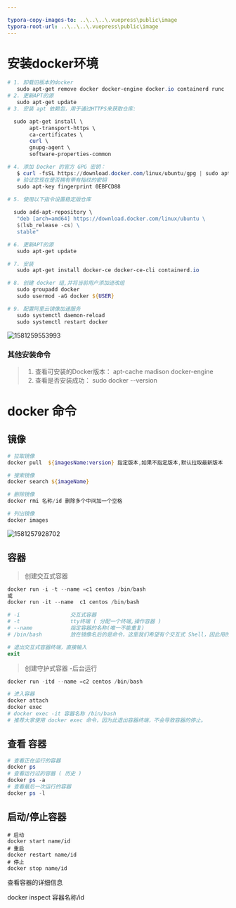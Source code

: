 ```yaml
---

typora-copy-images-to: ..\..\..\.vuepress\public\image
typora-root-url: ..\..\..\.vuepress\public\image
---
```


# 安装docker环境

```powershell
# 1. 卸载旧版本的docker
   sudo apt-get remove docker docker-engine docker.io containerd runc
# 2. 更新APT的源  
   sudo apt-get update 
# 3. 安装 apt 依赖包，用于通过HTTPS来获取仓库:

  sudo apt-get install \
       apt-transport-https \
       ca-certificates \
       curl \
       gnupg-agent \
       software-properties-common

# 4. 添加 Docker 的官方 GPG 密钥：
   $ curl -fsSL https://download.docker.com/linux/ubuntu/gpg | sudo apt-key add -
   # 验证您现在是否拥有带有指纹的密钥
   sudo apt-key fingerprint 0EBFCD88
   
# 5. 使用以下指令设置稳定版仓库

  sudo add-apt-repository \
   "deb [arch=amd64] https://download.docker.com/linux/ubuntu \
   $(lsb_release -cs) \
   stable"

# 6. 更新APT的源
   sudo apt-get update

# 7. 安装
   sudo apt-get install docker-ce docker-ce-cli containerd.io

# 8. 创建 docker 组,并将当前用户添加进改组
   sudo groupadd docker
   sudo usermod -aG docker ${USER}

# 9. 配置阿里云镜像加速服务
   sudo systemctl daemon-reload
   sudo systemctl restart docker
```

 ![1581259553993](/1581259553993.png)




### 其他安装命令
> 1. 查看可安装的Docker版本： 
>       apt-cache madison docker-engine
> 2. 查看是否安装成功：
>       sudo docker --version

# docker 命令

## 镜像

```powershell
# 拉取镜像 
docker pull  ${imagesName:version} 指定版本,如果不指定版本,默认拉取最新版本 

# 搜索镜像 
docker search ${imageName}

# 删除镜像 
docker rmi 名称/id 删除多个中间加一个空格

# 列出镜像 
docker images 
```



![1581257928702](/1581257928702.png)



## 容器

> 创建交互式容器

```powershell
docker run -i -t --name =c1 centos /bin/bash
或
docker run -it --name  c1 centos /bin/bash

# -i				交互式容器
# -t	 			tty终端 ( 分配一个终端,操作容器 )
# --name 			指定容器的名称(唯一不能重复)
# /bin/bash			放在镜像名后的是命令，这里我们希望有个交互式 Shell，因此用的是 /bin/bash

# 退出交互式容器终端，直接输入 
exit
```

> 创建守护式容器 -后台运行

```powershell
docker run -itd --name =c2 centos /bin/bash

# 进入容器
docker attach
docker exec 
# docker exec -it 容器名称 /bin/bash
# 推荐大家使用 docker exec 命令，因为此退出容器终端，不会导致容器的停止。
```

## 查看 容器

```powershell
# 查看正在运行的容器
docker ps
# 查看运行过的容器 ( 历史 )
docker ps -a
# 查看最后一次运行的容器
docker ps -l
```

## 启动/停止容器

```
# 启动
docker start name/id
# 重启
docker restart name/id
# 停止
docker stop name/id
```

查看容器的详细信息

docker inspect 容器名称/id

